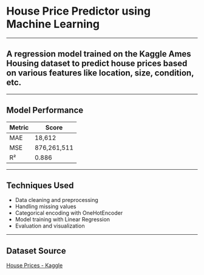 # House Price Predictor using Machine Learning

---

## A regression model trained on the Kaggle Ames Housing dataset to predict house prices based on various features like location, size, condition, etc.

---

## Model Performance

| Metric | Score       |
| ------ | ----------- |
| MAE    | 18,612      |
| MSE    | 876,261,511 |
| R²     | 0.886       |

---

## Techniques Used

- Data cleaning and preprocessing
- Handling missing values
- Categorical encoding with OneHotEncoder
- Model training with Linear Regression
- Evaluation and visualization

---

## Dataset Source

[House Prices - Kaggle](https://www.kaggle.com/competitions/house-prices-advanced-regression-techniques/data)
